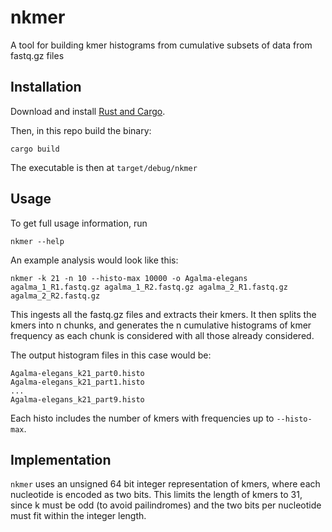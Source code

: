 # nkmer

A tool for building kmer histograms from cumulative subsets of data from fastq.gz files

## Installation

Download and install [Rust and Cargo](https://www.rust-lang.org/tools/install).

Then, in this repo build the binary:

    cargo build

The executable is then at `target/debug/nkmer`

## Usage

To get full usage information, run

    nkmer --help

An example analysis would look like this:

    nkmer -k 21 -n 10 --histo-max 10000 -o Agalma-elegans agalma_1_R1.fastq.gz agalma_1_R2.fastq.gz agalma_2_R1.fastq.gz agalma_2_R2.fastq.gz

This ingests all the fastq.gz files and extracts their kmers. It then splits the kmers into n chunks, and generates 
the n cumulative histograms of kmer frequency as each chunk is considered with all those already considered.

The output histogram files in this case would be:

    Agalma-elegans_k21_part0.histo
	Agalma-elegans_k21_part1.histo
	...
	Agalma-elegans_k21_part9.histo

Each histo includes the number of kmers with frequencies up to `--histo-max`.

## Implementation

`nkmer` uses an unsigned 64 bit integer representation of kmers, where each nucleotide is encoded as two bits. This limits the length of kmers to 31,
since k must be odd (to avoid pailindromes) and the two bits per nucleotide must fit within the integer length.
